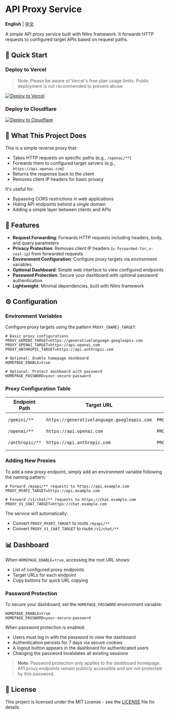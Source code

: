 # API Proxy Service

**English** | [中文](README.ZH.md)

A simple API proxy service built with Nitro framework. It forwards HTTP requests to configured target APIs based on request paths.

## 🚀 Quick Start

### Deploy to Vercel

> Note: Please be aware of Vercel's free plan usage limits. Public deployment is not recommended to prevent abuse.

[![Deploy to Vercel](https://vercel.com/button)](https://vercel.com/new/clone?repository-url=https://github.com/OrzMiku/api-proxy)

### Deploy to Cloudflare

[![Deploy to Cloudflare](https://deploy.workers.cloudflare.com/button)](https://deploy.workers.cloudflare.com/?url=https://github.com/OrzMiku/api-proxy)

## 📝 What This Project Does

This is a simple reverse proxy that:

- Takes HTTP requests on specific paths (e.g., `/openai/**`)
- Forwards them to configured target servers (e.g., `https://api.openai.com`)
- Returns the response back to the client
- Removes client IP headers for basic privacy

It's useful for:

- Bypassing CORS restrictions in web applications
- Hiding API endpoints behind a single domain
- Adding a simple layer between clients and APIs

## 🌟 Features

- **Request Forwarding**: Forwards HTTP requests including headers, body, and query parameters
- **Privacy Protection**: Removes client IP headers (`x-forwarded-for`, `x-real-ip`) from forwarded requests
- **Environment Configuration**: Configure proxy targets via environment variables
- **Optional Dashboard**: Simple web interface to view configured endpoints
- **Password Protection**: Secure your dashboard with optional password authentication
- **Lightweight**: Minimal dependencies, built with Nitro framework

## ⚙️ Configuration

### Environment Variables

Configure proxy targets using the pattern `PROXY_{NAME}_TARGET`:

```env
# Basic proxy configurations
PROXY_GEMINI_TARGET=https://generativelanguage.googleapis.com
PROXY_OPENAI_TARGET=https://api.openai.com
PROXY_ANTHROPIC_TARGET=https://api.anthropic.com

# Optional: Enable homepage dashboard
HOMEPAGE_ENABLE=true

# Optional: Protect dashboard with password
HOMEPAGE_PASSWORD=your-secure-password
```

### Proxy Configuration Table

| Endpoint Path   | Target URL                                  | Environment Variable                                            | Description       |
| --------------- | ------------------------------------------- | --------------------------------------------------------------- | ----------------- |
| `/gemini/**`    | `https://generativelanguage.googleapis.com` | `PROXY_GEMINI_TARGET=https://generativelanguage.googleapis.com` | Google Gemini API |
| `/openai/**`    | `https://api.openai.com`                    | `PROXY_OPENAI_TARGET=https://api.openai.com`                    | OpenAI API        |
| `/anthropic/**` | `https://api.anthropic.com`                 | `PROXY_ANTHROPIC_TARGET=https://api.anthropic.com`              | Anthropic API     |

### Adding New Proxies

To add a new proxy endpoint, simply add an environment variable following the naming pattern:

```env
# Forward /myapi/** requests to https://api.example.com
PROXY_MYAPI_TARGET=https://api.example.com

# Forward /v1/chat/** requests to https://chat.example.com
PROXY_V1_CHAT_TARGET=https://chat.example.com
```

The service will automatically:

- Convert `PROXY_MYAPI_TARGET` to route `/myapi/**`
- Convert `PROXY_V1_CHAT_TARGET` to route `/v1/chat/**`

## 📊 Dashboard

When `HOMEPAGE_ENABLE=true`, accessing the root URL shows:

- List of configured proxy endpoints
- Target URLs for each endpoint
- Copy buttons for quick URL copying

### Password Protection

To secure your dashboard, set the `HOMEPAGE_PASSWORD` environment variable:

```env
HOMEPAGE_ENABLE=true
HOMEPAGE_PASSWORD=your-secure-password
```

When password protection is enabled:

- Users must log in with the password to view the dashboard
- Authentication persists for 7 days via secure cookies
- A logout button appears in the dashboard for authenticated users
- Changing the password invalidates all existing sessions

> **Note**: Password protection only applies to the dashboard homepage. API proxy endpoints remain publicly accessible and are not protected by this password.

## 📄 License

This project is licensed under the MIT License - see the [LICENSE](LICENSE) file for details.
